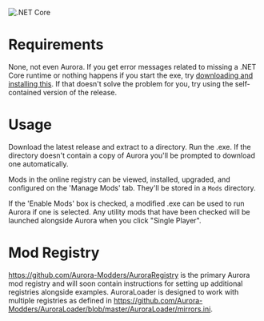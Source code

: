 ![.NET Core](https://github.com/Aurora-Modders/AuroraLoader/workflows/.NET%20Core/badge.svg?branch=master)

# Requirements

None, not even Aurora. If you get error messages related to missing a .NET Core runtime or nothing happens if you start the exe, try [downloading and installing this](https://dotnet.microsoft.com/download/dotnet-core/thank-you/runtime-desktop-3.1.3-windows-x86-installer). If that doesn't solve the problem for you, try using the self-contained version of the release.

# Usage

Download the latest release and extract to a directory. Run the .exe. If the directory doesn't contain a copy of Aurora you'll be prompted to download one automatically.

Mods in the online registry can be viewed, installed, upgraded, and configured on the 'Manage Mods' tab. They'll be stored in a `Mods` directory.

If the 'Enable Mods' box is checked, a modified .exe can be used to run Aurora if one is selected. Any utility mods that have been checked will be launched alongside Aurora when you click "Single Player".

# Mod Registry

https://github.com/Aurora-Modders/AuroraRegistry is the primary Aurora mod registry and will soon contain instructions for setting up additional registries alongside examples. AuroraLoader is designed to work with multiple registries as defined in https://github.com/Aurora-Modders/AuroraLoader/blob/master/AuroraLoader/mirrors.ini.

